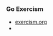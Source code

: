 ### Go Exercism

- [exercism.org]([url](https://exercism.org/tracks/go)https://exercism.org/tracks/go)
- 
